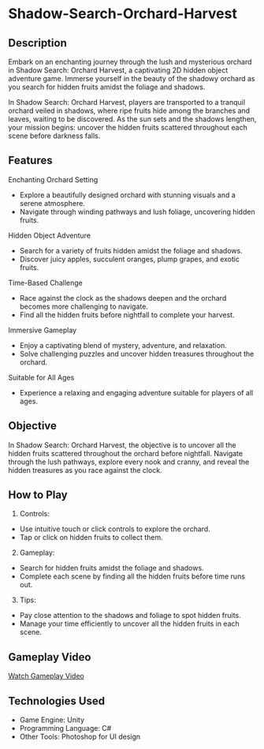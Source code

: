 # Shadow-Search-Orchard-Harvest

## Description
Embark on an enchanting journey through the lush and mysterious orchard in Shadow Search: Orchard Harvest, a captivating 2D hidden object adventure game. Immerse yourself in the beauty of the shadowy orchard as you search for hidden fruits amidst the foliage and shadows.

In Shadow Search: Orchard Harvest, players are transported to a tranquil orchard veiled in shadows, where ripe fruits hide among the branches and leaves, waiting to be discovered. As the sun sets and the shadows lengthen, your mission begins: uncover the hidden fruits scattered throughout each scene before darkness falls.

## Features
Enchanting Orchard Setting
- Explore a beautifully designed orchard with stunning visuals and a serene atmosphere.
- Navigate through winding pathways and lush foliage, uncovering hidden fruits.

Hidden Object Adventure
- Search for a variety of fruits hidden amidst the foliage and shadows.
- Discover juicy apples, succulent oranges, plump grapes, and exotic fruits.

Time-Based Challenge
- Race against the clock as the shadows deepen and the orchard becomes more challenging to navigate.
- Find all the hidden fruits before nightfall to complete your harvest.

Immersive Gameplay
- Enjoy a captivating blend of mystery, adventure, and relaxation.
- Solve challenging puzzles and uncover hidden treasures throughout the orchard.

Suitable for All Ages
- Experience a relaxing and engaging adventure suitable for players of all ages.

## Objective
In Shadow Search: Orchard Harvest, the objective is to uncover all the hidden fruits scattered throughout the orchard before nightfall. Navigate through the lush pathways, explore every nook and cranny, and reveal the hidden treasures as you race against the clock.

## How to Play
1. Controls:
- Use intuitive touch or click controls to explore the orchard.
- Tap or click on hidden fruits to collect them.

2. Gameplay:
- Search for hidden fruits amidst the foliage and shadows.
- Complete each scene by finding all the hidden fruits before time runs out.

3. Tips:
- Pay close attention to the shadows and foliage to spot hidden fruits.
- Manage your time efficiently to uncover all the hidden fruits in each scene.

## Gameplay Video
[Watch Gameplay Video](https://youtu.be/Rbq_M5MNahM)

## Technologies Used
- Game Engine: Unity
- Programming Language: C#
- Other Tools: Photoshop for UI design
